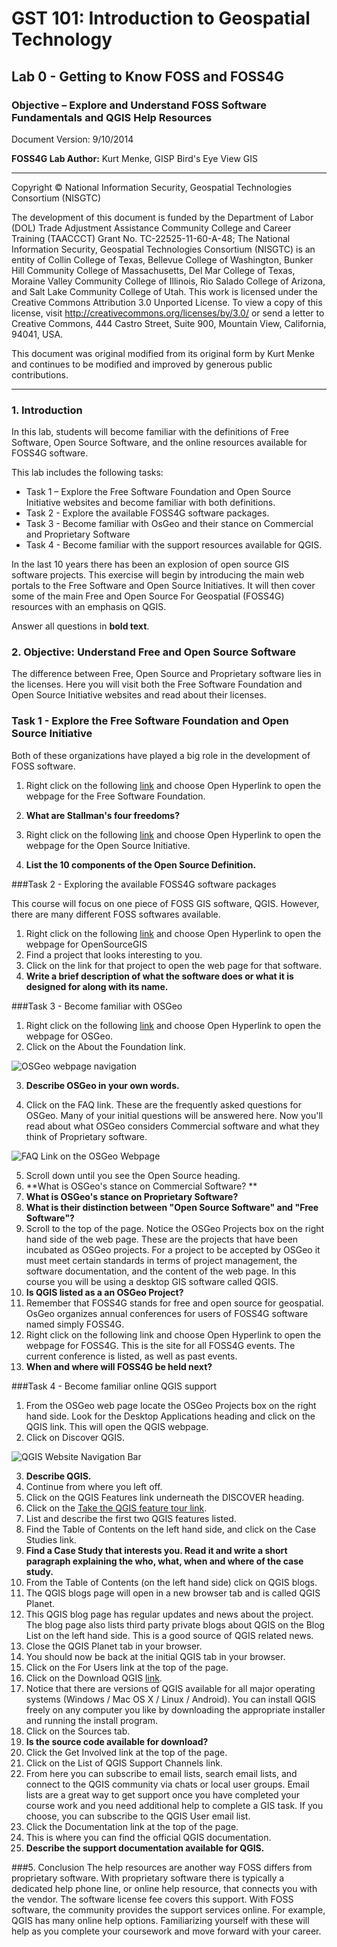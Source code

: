 # GST 101: Introduction to Geospatial Technology
## Lab 0 - Getting to Know FOSS and FOSS4G
### Objective – Explore and Understand FOSS Software Fundamentals and QGIS Help Resources

Document Version: 9/10/2014

**FOSS4G Lab Author:**
Kurt Menke, GISP
Bird's Eye View GIS

---

Copyright © National Information Security, Geospatial Technologies Consortium (NISGTC)

The development of this document is funded by the Department of Labor (DOL) Trade Adjustment Assistance Community College and Career Training (TAACCCT) Grant No.  TC-22525-11-60-A-48; The National Information Security, Geospatial Technologies Consortium (NISGTC) is an entity of Collin College of Texas, Bellevue College of Washington, Bunker Hill Community College of Massachusetts, Del Mar College of Texas, Moraine Valley Community College of Illinois, Rio Salado College of Arizona, and Salt Lake Community College of Utah.  This work is licensed under the Creative Commons Attribution 3.0 Unported License.  To view a copy of this license, visit http://creativecommons.org/licenses/by/3.0/ or send a letter to Creative Commons, 444 Castro Street, Suite 900, Mountain View, California, 94041, USA.  

This document was original modified from its original form by Kurt Menke and continues to be modified and improved by generous public contributions.

---

### 1. Introduction

In this lab, students will become familiar with the definitions of Free Software, Open Source Software, and the online resources available for FOSS4G software.

This lab includes the following tasks:

+ Task 1 – Explore the Free Software Foundation and Open Source Initiative websites and become familiar with both definitions.
+ Task 2 - Explore the available FOSS4G software packages.
+ Task 3 - Become familiar with OsGeo and their stance on Commercial and Proprietary Software
+ Task  4 - Become familiar with the support resources available for QGIS.

In the last 10 years there has been an explosion of open source GIS software projects.  This exercise will begin by introducing the main web portals to the Free  Software and Open Source Initiatives. It will then cover some of the main Free and Open Source For Geospatial (FOSS4G) resources with an emphasis on QGIS. 

Answer all questions in **bold text**.

### 2. Objective: Understand Free and Open Source Software

The difference between Free, Open Source and Proprietary software lies in the licenses. Here you will visit both the Free Software Foundation and Open Source Initiative websites and read about their licenses.

### Task 1 - Explore the Free Software Foundation and Open Source Initiative

Both of these organizations have played a big role in the development of FOSS software.

1.	Right click on the following [link](http://www.fsf.org/) and choose Open Hyperlink to open the webpage for the Free Software Foundation.
2.	**What are Stallman's four freedoms?**

3.	Right click on the following [link](http://opensource.org/) and choose Open Hyperlink to open the webpage for the Open Source Initiative.
4.	**List the 10 components of the Open Source Definition.**

###Task 2 - Exploring the available FOSS4G software packages

This course will focus on one piece of FOSS GIS software, QGIS. However, there are many different FOSS softwares available. 

1.	Right click on the following [link](http://www.opensourcegis.org/) and choose Open Hyperlink to open the webpage for OpenSourceGIS
2.	Find a project that looks interesting to you.  
3.	Click on the link for that project to open the web page for that software. 
4.	**Write a brief description of what the software does or what it is designed for along with its name.**

###Task 3 - Become familiar with OSGeo

1.	Right click on the following [link](http://www.osgeo.org/) and choose Open Hyperlink to open the webpage for OSGeo.
2.	Click on the About the Foundation link.

![OSGeo webpage navigation](figures/OSGeo_Webpage_Navigation.png "OSgeo webpage navigation")

3.	**Describe OSGeo in your own words.**

4.	Click on the FAQ link. These are the frequently asked questions for OSGeo. Many of your initial questions will be answered here. Now you'll read about what OSGeo considers Commercial software and what they think of Proprietary software.

![FAQ Link on the OSGeo Webpage](figures/FAQ_Link_on_the_OSGeo_Webpage.png "FAQ Link on the OSGeo Webpage")

5.	Scroll down until you see the Open Source heading.
6.	**What is OSGeo's stance on Commercial Software? **
7.	**What is OSGeo's stance on Proprietary Software?**
8.	 **What is their distinction between "Open Source Software" and "Free Software"?**
9.	Scroll to the top of the page. Notice the OSGeo Projects box on the right hand side of the web page. These are the projects that have been incubated as OSGeo projects. For a project to be accepted by OSGeo it must meet certain standards in terms  of project management, the software documentation, and the content of the web page. In this course you will be using a desktop GIS software called QGIS.
10.	**Is QGIS listed as a an OSGeo Project?**
11.	Remember that FOSS4G stands for free and open source for geospatial. OsGeo organizes annual conferences for users of FOSS4G software named simply FOSS4G. 
12.	Right click on the following link and choose Open Hyperlink to open the webpage for FOSS4G.  This is the site for all FOSS4G events. The current conference is listed, as well as past events. 
13.	**When and where will FOSS4G be held next?**

###Task 4 - Become familiar online QGIS support

1.	From the OSGeo web page locate the OSGeo Projects box on the right hand side. Look for the Desktop Applications heading and click on the QGIS link. This will open the QGIS webpage.
2.	Click on Discover QGIS.

![QGIS Website Navigation Bar](figures/QGIS_Website_Navigation_Bar.png "QGIS Website Navigation Bar")

3.	**Describe QGIS.**
4.	Continue from where you left off. 
5.	Click on the QGIS Features link underneath the DISCOVER heading.
6.	Click on the [Take the QGIS feature tour link](http://qgis.osgeo.org/en/site/about/features.html).
7.	List and describe the first two QGIS features listed.
8.	Find the Table of Contents on the left hand side, and click on the Case Studies link. 
9.	**Find a Case Study that interests you. Read it and write a short paragraph explaining the who, what, when and where of the case study.**
10.	From the Table of Contents (on the left hand side) click on QGIS blogs.
11.	The QGIS blogs page will open in a new browser tab and is called QGIS Planet.
12.	This QGIS blog page has regular updates and news about the project. The blog page also lists third party private blogs about QGIS on the Blog List on the left hand side. This is a good source of QGIS related news. 
13.	Close the QGIS Planet tab in your browser. 
14.	You should now be back at the initial QGIS tab in your browser. 
15.	Click on the For Users link at the top of the page. 
16.	Click on the Download QGIS [link](http://www.qgis.org/en/site/forusers/index.html#download). 
17.	Notice that there are versions of QGIS available for all major operating systems (Windows / Mac OS X /  Linux / Android). You can install QGIS freely on any computer you like by downloading the appropriate installer and running the install program. 
18.	Click on the Sources tab.
19.	**Is the source code available for download?**
20.	Click the Get Involved link at the top of the page. 
21.	Click on the List of QGIS Support Channels link. 
22.	From here you can subscribe to email lists, search email lists, and connect to the QGIS community via chats or local user groups. Email lists are a great way to get support once you have completed your course work and you need additional help to complete a GIS task. If you choose, you can subscribe to the QGIS User email list.
23.	Click the Documentation link at the top of the page.
24.	This is where you can find the official QGIS documentation. 
25.	**Describe the support documentation available for QGIS.**

###5. Conclusion
The help resources are another way FOSS differs from proprietary software. With proprietary software there is typically a dedicated help phone line, or online help resource, that connects you with the vendor. The software license fee covers this support. With FOSS software, the community provides the support services online. For example, QGIS has many online help options. Familiarizing yourself with these will help as you complete your coursework and move forward with your career.